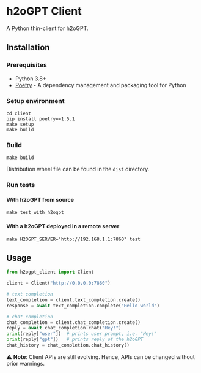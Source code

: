 # h2oGPT Client
A Python thin-client for h2oGPT.

## Installation
### Prerequisites
- Python 3.8+
- [Poetry](https://python-poetry.org/docs/#installation) - A dependency management and packaging tool for Python

### Setup environment
```shell
cd client
pip install poetry==1.5.1
make setup
make build
```

### Build
```shell
make build
```
Distribution wheel file can be found in the `dist` directory.

### Run tests
#### With h2oGPT from source
```shell
make test_with_h2ogpt
```
#### With a h2oGPT deployed in a remote server
```shell
make H2OGPT_SERVER="http://192.168.1.1:7860" test
```

## Usage
```python
from h2ogpt_client import Client

client = Client("http://0.0.0.0:7860")

# text completion
text_completion = client.text_completion.create()
response = await text_completion.complete("Hello world")

# chat completion
chat_completion = client.chat_completion.create()
reply = await chat_completion.chat("Hey!")
print(reply["user"])  # prints user prompt, i.e. "Hey!"
print(reply["gpt"])   # prints reply of the h2oGPT
chat_history = chat_completion.chat_history()
```
:warning: **Note**: Client APIs are still evolving. Hence, APIs can be changed without prior warnings.

